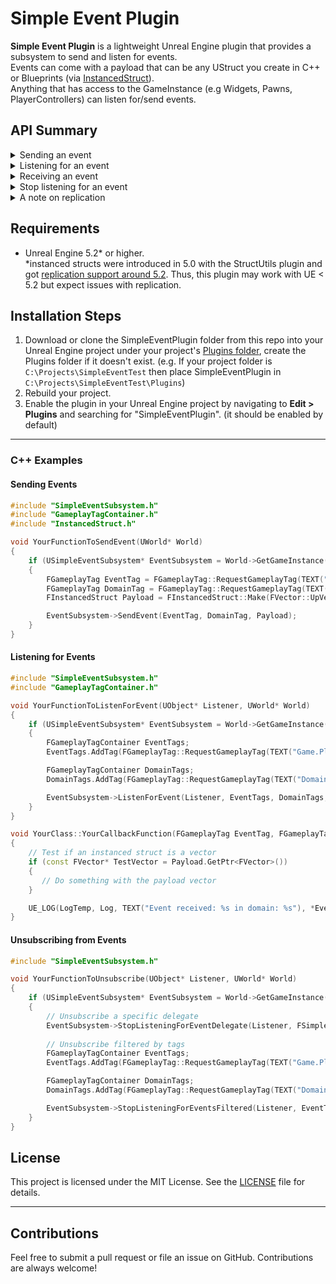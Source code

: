 # Simple Event Plugin

**Simple Event Plugin** is a lightweight Unreal Engine plugin that provides a subsystem to send and listen for events. </br>
Events can come with a payload that can be any UStruct you create in C++ or Blueprints (via [InstancedStruct](https://github.com/mattyman174/GenericItemization?tab=readme-ov-file#intro)). </br>
Anything that has access to the GameInstance (e.g Widgets, Pawns, PlayerControllers) can listen for/send events.

## API Summary

<details>
  <summary>Sending an event</summary>

  </br>
  
  Events are identified using 2 [gameplay tags](https://www.tomlooman.com/unreal-engine-gameplaytags-data-driven-design/): </br>
  - `EventTag` e.g `Events.UI.ButtonClicked`
  - `DomainTag` e.g `EventDomains.UI.PauseMenu`
  
  </br>
  
  You can use any struct as a payload to provide extra context to the event with the `MakeInstancedStruct` node.

  </br>
    
  ![image](https://github.com/user-attachments/assets/10307cca-f18b-47cc-9b99-f55f111e488a)
</details>

<details>
  <summary>Listening for an event</summary>

  </br>

  You can listen for multiple events and domains at the same time. </br>
  If you leave EventFilter or DomainFilter empty then the delegate will be triggered for all events/domains.

  </br>
  
  ![image](https://github.com/user-attachments/assets/a1e6ddf3-4448-45e1-b215-14bf9a1be7f5)
</details>

<details>
  <summary>Receiving an event</summary>

  </br>

  Use the `GetInstancedStructValue` node to cast to the type you expect. </br>
  The output is initially a wildcard and you break your expected struct to cast the output type. 

  </br>
  
  ![image](https://github.com/user-attachments/assets/82c3bbdb-f08a-4939-9d06-6fcffed21657)
</details>

<details>
  <summary>Stop listening for an event</summary>

  </br>
    
  ![image](https://github.com/user-attachments/assets/34f561ef-443b-4b6a-8899-bcd2f422903f)
</details>

<details>
  <summary>A note on replication </summary>

  </br>

  The `SendEvent` function is not replicated i.e calling `SendEvent` on the client won't trigger a listener on the server and vice versa.
  `InstancedStruct`, which is the type of `Payload` in `SendEvent`, **can** be replicated though! So you can pass the payload though an RPC and the underlying wrapped struct will also replicate. e.g The server calls a multicast event which calls `SendEvent` on all connected clients

  </br>
  
  ![image](https://github.com/user-attachments/assets/1d04328e-a038-4ea2-8035-c4115eda914e)
</details>

## Requirements

- Unreal Engine 5.2* or higher.   
*instanced structs were introduced in 5.0 with the StructUtils plugin and got [replication support around 5.2](https://github.com/EpicGames/UnrealEngine/pull/9280). Thus, this plugin may work with UE < 5.2 but expect issues with replication.

## Installation Steps

1. Download or clone the SimpleEventPlugin folder from this repo into your Unreal Engine project under your project's [Plugins folder](https://dev.epicgames.com/documentation/en-us/unreal-engine/plugins-in-unreal-engine#pluginfolders), create the Plugins folder if it doesn't exist. (e.g. If your project folder is `C:\Projects\SimpleEventTest` then place SimpleEventPlugin in  `C:\Projects\SimpleEventTest\Plugins`)
2. Rebuild your project.
3. Enable the plugin in your Unreal Engine project by navigating to **Edit > Plugins** and searching for "SimpleEventPlugin". (it should be enabled by default)


---

### C++ Examples

#### Sending Events

```cpp
#include "SimpleEventSubsystem.h"
#include "GameplayTagContainer.h"
#include "InstancedStruct.h"

void YourFunctionToSendEvent(UWorld* World)
{
    if (USimpleEventSubsystem* EventSubsystem = World->GetGameInstance()->GetSubsystem<USimpleEventSubsystem>())
    {
        FGameplayTag EventTag = FGameplayTag::RequestGameplayTag(TEXT("Game.PlayerDied"));
        FGameplayTag DomainTag = FGameplayTag::RequestGameplayTag(TEXT("Domains.Game"));
        FInstancedStruct Payload = FInstancedStruct::Make(FVector::UpVector);

        EventSubsystem->SendEvent(EventTag, DomainTag, Payload);
    }
}
```

#### Listening for Events

```cpp
#include "SimpleEventSubsystem.h"
#include "GameplayTagContainer.h"

void YourFunctionToListenForEvent(UObject* Listener, UWorld* World)
{
    if (USimpleEventSubsystem* EventSubsystem = World->GetGameInstance()->GetSubsystem<USimpleEventSubsystem>())
    {
        FGameplayTagContainer EventTags;
        EventTags.AddTag(FGameplayTag::RequestGameplayTag(TEXT("Game.PlayerDied")));

        FGameplayTagContainer DomainTags;
        DomainTags.AddTag(FGameplayTag::RequestGameplayTag(TEXT("Domains.Game")));

        EventSubsystem->ListenForEvent(Listener, EventTags, DomainTags, FSimpleEventDelegate::CreateUObject(Listener, &YourClass::YourCallbackFunction));
    }
}

void YourClass::YourCallbackFunction(FGameplayTag EventTag, FGameplayTag Domain, FInstancedStruct Payload)
{    
    // Test if an instanced struct is a vector
    if (const FVector* TestVector = Payload.GetPtr<FVector>())
    {
       // Do something with the payload vector
    }

    UE_LOG(LogTemp, Log, TEXT("Event received: %s in domain: %s"), *EventTag.ToString(), *Domain.ToString());
}
```

#### Unsubscribing from Events

```cpp
#include "SimpleEventSubsystem.h"

void YourFunctionToUnsubscribe(UObject* Listener, UWorld* World)
{
    if (USimpleEventSubsystem* EventSubsystem = World->GetGameInstance()->GetSubsystem<USimpleEventSubsystem>())
    {
        // Unsubscribe a specific delegate
        EventSubsystem->StopListeningForEventDelegate(Listener, FSimpleEventDelegate::CreateUObject(Listener, &YourClass::YourCallbackFunction));
        
        // Unsubscribe filtered by tags
        FGameplayTagContainer EventTags;
        EventTags.AddTag(FGameplayTag::RequestGameplayTag(TEXT("Game.PlayerDied")));

        FGameplayTagContainer DomainTags;
        DomainTags.AddTag(FGameplayTag::RequestGameplayTag(TEXT("Domains.Game")));

        EventSubsystem->StopListeningForEventsFiltered(Listener, EventTags, DomainTags);
    }
}
```

## License

This project is licensed under the MIT License. See the [LICENSE](LICENSE) file for details.

---

## Contributions

Feel free to submit a pull request or file an issue on GitHub. Contributions are always welcome!
